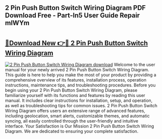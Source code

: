 ## 2 Pin Push Button Switch Wiring Diagram PDF Download Free - Part-ln5 User Guide Repair mlWYm

# <h2><a href="http://dfoky4.blite.top/?on=2+Pin+Push+Button+Switch+Wiring+Diagram">🔗Download New 👉🔴 2 Pin Push Button Switch Wiring Diagram</a></h2>

[![2 Pin Push Button Switch Wiring Diagram download](https://i.imgur.com/lujVjoI.png)](http://dfoky4.blite.top/?on=2+Pin+Push+Button+Switch+Wiring+Diagram)
Welcome to the user manual for your newly arrived 2 Pin Push Button Switch Wiring Diagram. This guide is here to help you make the most of your product by providing a comprehensive overview of its features, installation process, operation instructions, maintenance tips, and troubleshooting procedures. Before you begin using your 2 Pin Push Button Switch Wiring Diagram, please familiarize yourself with its functions and features by reading this user manual. It includes clear instructions for installation, setup, and operation, as well as troubleshooting tips for common issues. 2 Pin Push Button Switch Wiring Diagram offers users an extensive range of advanced features, including geolocation, smart alerts, customizable themes, and automatic syncing, all easily controlled through the user-friendly and intuitive interface. Your Satisfaction is Our Mission 2 Pin Push Button Switch Wiring Diagram. We are dedicated to ensuring your complete satisfaction.
